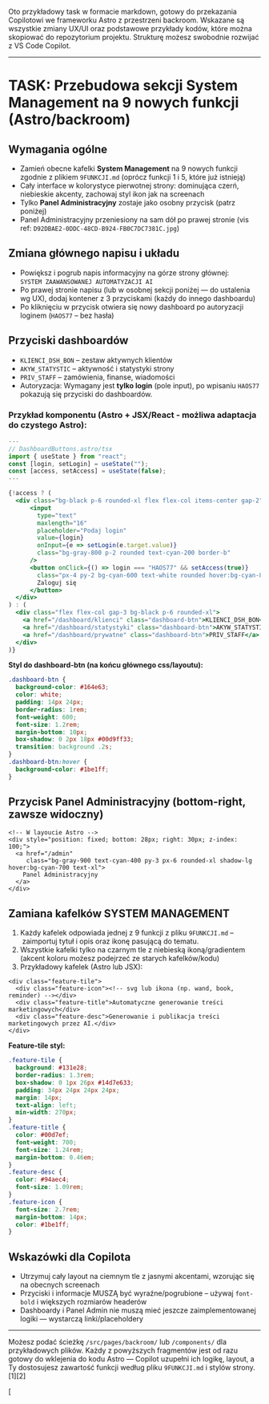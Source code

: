 Oto przykładowy task w formacie markdown, gotowy do przekazania Copilotowi we frameworku Astro z przestrzeni backroom. Wskazane są wszystkie zmiany UX/UI oraz podstawowe przykłady kodów, które można skopiować do repozytorium projektu. Strukturę możesz swobodnie rozwijać z VS Code Copilot.

***

# TASK: Przebudowa sekcji System Management na 9 nowych funkcji (Astro/backroom)

## Wymagania ogólne

- Zamień obecne kafelki **System Management** na 9 nowych funkcji zgodnie z plikiem `9FUNKCJI.md` (oprócz funkcji 1 i 5, które już istnieją)
- Cały interface w kolorystyce pierwotnej strony: dominująca czerń, niebieskie akcenty, zachowaj styl ikon jak na screenach
- Tylko **Panel Administracyjny** zostaje jako osobny przycisk (patrz poniżej)
- Panel Administracyjny przeniesiony na sam dół po prawej stronie (vis ref: `D92DBAE2-0DDC-48CD-B924-FB0C7DC7381C.jpg`)

## Zmiana głównego napisu i układu

- Powiększ i pogrub napis informacyjny na górze strony głównej:  
  `SYSTEM ZAAWANSOWANEJ AUTOMATYZACJI AI`
- Po prawej stronie napisu (lub w osobnej sekcji poniżej — do ustalenia wg UX), dodaj kontener z 3 przyciskami (każdy do innego dashboardu)
- Po kliknięciu w przycisk otwiera się nowy dashboard po autoryzacji loginem (`HAOS77` – bez hasła)

## Przyciski dashboardów

- `KLIENCI_DSH_BON` – zestaw aktywnych klientów
- `AKYW_STATYSTIC` – aktywność i statystyki strony
- `PRIV_STAFF` – zamówienia, finanse, wiadomości
- Autoryzacja: Wymagany jest **tylko login** (pole input), po wpisaniu `HAOS77` pokazują się przyciski do dashboardów.

### Przykład komponentu (Astro + JSX/React - możliwa adaptacja do czystego Astro):

```jsx
---
// DashboardButtons.astro/tsx
import { useState } from "react";
const [login, setLogin] = useState("");
const [access, setAccess] = useState(false);
---

{!access ? (
  <div class="bg-black p-6 rounded-xl flex flex-col items-center gap-2">
      <input
        type="text"
        maxlength="16"
        placeholder="Podaj login"
        value={login}
        onInput={e => setLogin(e.target.value)}
        class="bg-gray-800 p-2 rounded text-cyan-200 border-b"
      />
      <button onClick={() => login === "HAOS77" && setAccess(true)}
        class="px-4 py-2 bg-cyan-600 text-white rounded hover:bg-cyan-800">
        Zaloguj się
      </button>
  </div>
) : (
  <div class="flex flex-col gap-3 bg-black p-6 rounded-xl">
    <a href="/dashboard/klienci" class="dashboard-btn">KLIENCI_DSH_BON</a>
    <a href="/dashboard/statystyki" class="dashboard-btn">AKYW_STATYSTIC</a>
    <a href="/dashboard/prywatne" class="dashboard-btn">PRIV_STAFF</a>
  </div>
)}
```

**Styl do dashboard-btn (na końcu głównego css/layoutu):**

```css
.dashboard-btn {
  background-color: #164e63;
  color: white;
  padding: 14px 24px;
  border-radius: 1rem;
  font-weight: 600;
  font-size: 1.2rem;
  margin-bottom: 10px;
  box-shadow: 0 2px 18px #00d9ff33;
  transition: background .2s;
}
.dashboard-btn:hover {
  background-color: #1be1ff;
}
```

## Przycisk Panel Administracyjny (bottom-right, zawsze widoczny)

```astro
<!-- W layoucie Astro -->
<div style="position: fixed; bottom: 28px; right: 30px; z-index: 100;">
  <a href="/admin"
     class="bg-gray-900 text-cyan-400 py-3 px-6 rounded-xl shadow-lg hover:bg-cyan-700 text-xl">
    Panel Administracyjny
  </a>
</div>
```

## Zamiana kafelków SYSTEM MANAGEMENT

1. Każdy kafelek odpowiada jednej z 9 funkcji z pliku `9FUNKCJI.md` – zaimportuj tytuł i opis oraz ikonę pasującą do tematu.
2. Wszystkie kafelki tylko na czarnym tle z niebieską ikoną/gradientem (akcent koloru możesz podejrzeć ze starych kafelków/kodu)
3. Przykładowy kafelek (Astro lub JSX):

```astro
<div class="feature-tile">
  <div class="feature-icon"><!-- svg lub ikona (np. wand, book, reminder) --></div>
  <div class="feature-title">Automatyczne generowanie treści marketingowych</div>
  <div class="feature-desc">Generowanie i publikacja treści marketingowych przez AI.</div>
</div>
```

**Feature-tile styl:**

```css
.feature-tile {
  background: #131e28;
  border-radius: 1.3rem;
  box-shadow: 0 1px 26px #14d7e633;
  padding: 34px 24px 24px 24px;
  margin: 14px;
  text-align: left;
  min-width: 270px;
}
.feature-title {
  color: #00d7ef;
  font-weight: 700;
  font-size: 1.24rem;
  margin-bottom: 0.46em;
}
.feature-desc {
  color: #94aec4;
  font-size: 1.09rem;
}
.feature-icon {
  font-size: 2.7rem;
  margin-bottom: 14px;
  color: #1be1ff;
}
```

## Wskazówki dla Copilota

- Utrzymuj cały layout na ciemnym tle z jasnymi akcentami, wzorując się na obecnych screenach
- Przyciski i informacje MUSZĄ być wyraźne/pogrubione – używaj `font-bold` i większych rozmiarów headerów
- Dashboardy i Panel Admin nie muszą mieć jeszcze zaimplementowanej logiki — wystarczą linki/placeholdery

***

Możesz podać ścieżkę `/src/pages/backroom/` lub `/components/` dla przykładowych plików. Każdy z powyższych fragmentów jest od razu gotowy do wklejenia do kodu Astro — Copilot uzupełni ich logikę, layout, a Ty dostosujesz zawartość funkcji według pliku `9FUNKCJI.md` i stylów strony.[1][2]

[